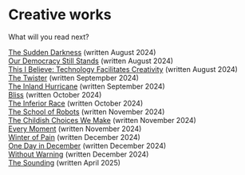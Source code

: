 # Creative works

What will you read next?

[The Sudden Darkness](the_sudden_darkness) (written August 2024)  
[Our Democracy Still Stands](our_democracy_still_stands) (written August 2024)  
[This I Believe: Technology Facilitates Creativity](technology_facilitates_creativity) (written August 2024)  
[The Twister](the_twister) (written Septempber 2024)  
[The Inland Hurricane](the_inland_hurricane) (written September 2024)  
[Bliss](bliss) (written October 2024)  
[The Inferior Race](the_inferior_race) (written October 2024)  
[The School of Robots](the_school_of_robots) (written November 2024)  
[The Childish Choices We Make](the_childish_choices_we_make) (written November 2024)  
[Every Moment](every_moment) (written November 2024)   
[Winter of Pain](winter_of_pain) (written December 2024)  
[One Day in December](one_day_in_december) (written December 2024)  
[Without Warning](without_warning) (written December 2024)  
[The Sounding](the_sounding) (written April 2025)
